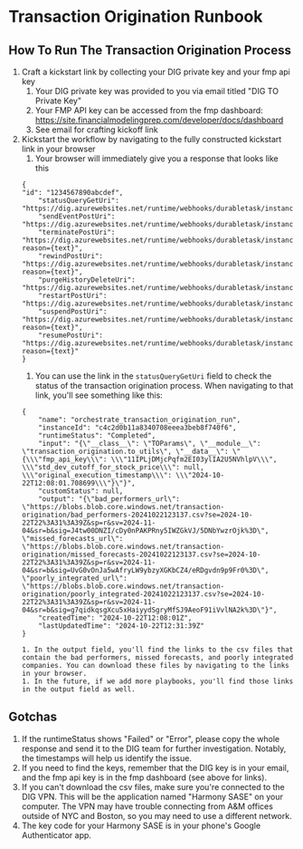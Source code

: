 # Transaction Origination Runbook

## How To Run The Transaction Origination Process
1. Craft a kickstart link by collecting your DIG private key and your fmp api key
    1. Your DIG private key was provided to you via email titled "DIG TO Private Key"
    1. Your FMP API key can be accessed from the fmp dashboard: https://site.financialmodelingprep.com/developer/docs/dashboard
    1. See email for crafting kickoff link 
1. Kickstart the workflow by navigating to the fully constructed kickstart link in your browser
    1. Your browser will immediately give you a response that looks like this
    ```
    {
    "id": "1234567890abcdef",
        "statusQueryGetUri": "https://dig.azurewebsites.net/runtime/webhooks/durabletask/instances/1234567890abcdef/status",
        "sendEventPostUri": "https://dig.azurewebsites.net/runtime/webhooks/durabletask/instances/1234567890abcdef/raiseEvent/{eventName}",
        "terminatePostUri": "https://dig.azurewebsites.net/runtime/webhooks/durabletask/instances/1234567890abcdef/terminate?reason={text}",
        "rewindPostUri": "https://dig.azurewebsites.net/runtime/webhooks/durabletask/instances/1234567890abcdef/rewind?reason={text}",
        "purgeHistoryDeleteUri": "https://dig.azurewebsites.net/runtime/webhooks/durabletask/instances/1234567890abcdef/purge",
        "restartPostUri": "https://dig.azurewebsites.net/runtime/webhooks/durabletask/instances/1234567890abcdef/restart",
        "suspendPostUri": "https://dig.azurewebsites.net/runtime/webhooks/durabletask/instances/1234567890abcdef/suspend?reason={text}",
        "resumePostUri": "https://dig.azurewebsites.net/runtime/webhooks/durabletask/instances/1234567890abcdef/resume?reason={text}"
    }
    ```
    1. You can use the link in the `statusQueryGetUri` field to check the status of the transaction origination process. When navigating to that link, you'll see something like this:
    ```
    {
        "name": "orchestrate_transaction_origination_run",
        "instanceId": "c4c2d0b11a8340708eeea3beb8f740f6",
        "runtimeStatus": "Completed",
        "input": "{\"__class__\": \"TOParams\", \"__module__\": \"transaction_origination.to_utils\", \"__data__\": \"{\\\"fmp_api_key\\\": \\\"11IPLjDMjcPqfm2EI03ylIA2U5NVhlpV\\\", \\\"std_dev_cutoff_for_stock_price\\\": null, \\\"original_execution_timestamp\\\": \\\"2024-10-22T12:08:01.708699\\\"}\"}",
        "customStatus": null,
        "output": "{\"bad_performers_url\": \"https://blobs.blob.core.windows.net/transaction-origination/bad_performers-20241022123137.csv?se=2024-10-22T22%3A31%3A39Z&sp=r&sv=2024-11-04&sr=b&sig=J4tw00DNZI/cDy0nPAKPRny5IWZGkVJ/5DNbYwzrOjk%3D\", \"missed_forecasts_url\": \"https://blobs.blob.core.windows.net/transaction-origination/missed_forecasts-20241022123137.csv?se=2024-10-22T22%3A31%3A39Z&sp=r&sv=2024-11-04&sr=b&sig=UvG0vOnJa5wAfryLW9ybzyXGKbCZ4/eRDgvdn9p9Fr0%3D\", \"poorly_integrated_url\": \"https://blobs.blob.core.windows.net/transaction-origination/poorly_integrated-20241022123137.csv?se=2024-10-22T22%3A31%3A39Z&sp=r&sv=2024-11-04&sr=b&sig=g7qidkqsgXcu5xHaiyydSgryMfSJ9AeoF91iVvlNA2k%3D\"}",
        "createdTime": "2024-10-22T12:08:01Z",
        "lastUpdatedTime": "2024-10-22T12:31:39Z"
    }

    1. In the output field, you'll find the links to the csv files that contain the bad performers, missed forecasts, and poorly integrated companies. You can download these files by navigating to the links in your browser.
    1. In the future, if we add more playbooks, you'll find those links in the output field as well.

## Gotchas
1. If the runtimeStatus shows "Failed" or "Error", please copy the whole response and send it to the DIG team for further investigation. Notably, the timestamps will help us identify the issue.
1. If you need to find the keys, remember that the DIG key is in your email, and the fmp api key is in the fmp dashboard (see above for links).
1. If you can't download the csv files, make sure you're connected to the DIG VPN. This will be the application named "Harmony SASE" on your computer. The VPN may have trouble connecting from A&M offices outside of NYC and Boston, so you may need to use a different network.
1. The key code for your Harmony SASE is in your phone's Google Authenticator app. 
